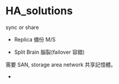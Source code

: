 # HA_solutions
sync or share

* Replica 備份 M/S

* Split Brain 腦裂(failover 容錯)

需要 SAN, storage area network 共享記憶體。

*

